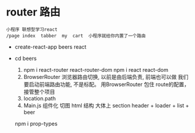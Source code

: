 # router    路由
    小程序 联想型学习react
    /page index  tabber  my  cart  小程序就给你内置了一个路由
- create-react-app  beers  react
- cd beers
    1. npm i react-router react-router-dom
     npm i react react-dom
    2. BrowserRouter 浏览器路由切换, 以前是由后端负责,
        前端也可以做 我们要启动前端路由功能, 不是标配。
    用BrowserRouter 包住 route的配置， 接管整个项目
    3. <Route path="" componnent=""/>
        location.path
    4. Main.js 组件化  切图
        html 结构 大体上  section
        header + loader + list + beer

    npm i prop-types